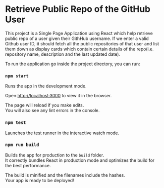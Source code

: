 # Retrieve Public Repo of the GitHub User

This project is a Single Page Application using React which help retrieve public repo of a user given their GithHub username. If we enter a valid Github user ID, it should fetch all the public repositories of that user and list them down as display cards which contain certain details of the repo(i.e. repository name, description and the last updated date).

To run the application go inside the project directory, you can run:

### `npm start`

Runs the app in the development mode.<br />

Open [http://localhost:3000](http://localhost:3000) to view it in the browser.

The page will reload if you make edits.<br />
You will also see any lint errors in the console.

### `npm test`

Launches the test runner in the interactive watch mode.<br />

### `npm run build`

Builds the app for production to the `build` folder.<br />
It correctly bundles React in production mode and optimizes the build for the best performance.

The build is minified and the filenames include the hashes.<br />
Your app is ready to be deployed!
